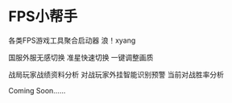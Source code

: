 # FPS小帮手
各类FPS游戏工具聚合启动器
浪！xyang

国服外服无感切换
准星快速切换
一键调整画质

战局玩家战绩资料分析
对战玩家外挂智能识别预警
当前对战胜率分析

Coming Soon……
